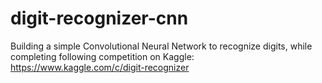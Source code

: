 # digit-recognizer-cnn
Building a simple Convolutional Neural Network to recognize digits, while completing following competition on Kaggle:
https://www.kaggle.com/c/digit-recognizer
